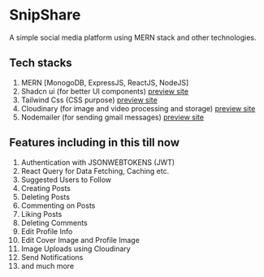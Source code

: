 # SnipShare
A simple social media platform using MERN stack and other technologies.

## Tech stacks
1. MERN [MonogoDB, ExpressJS, ReactJS, NodeJS]
2. Shadcn ui (for better UI components) [preview site](https://ui.shadcn.com/)
3. Tailwind Css (CSS purpose) [preview site](https://tailwindcss.com/)
4. Cloudinary (for image and video processing and storage) [preview site](https://cloudinary.com/)
5. Nodemailer (for sending gmail messages) [preview site](https://www.nodemailer.com/)

## Features including in this till now
1. Authentication with JSONWEBTOKENS (JWT)
2. React Query for Data Fetching, Caching etc.
3. Suggested Users to Follow
4. Creating Posts
5. Deleting Posts
6. Commenting on Posts
7. Liking Posts
8. Deleting Comments
9. Edit Profile Info
10. Edit Cover Image and Profile Image
11. Image Uploads using Cloudinary
12. Send Notifications
13. and much more
